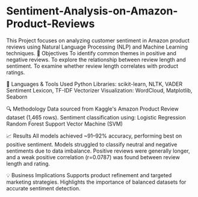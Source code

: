 # Sentiment-Analysis-on-Amazon-Product-Reviews
This Project focuses on analyzing customer sentiment in Amazon product reviews using Natural Language Processing (NLP) and Machine Learning techniques.
🎯 Objectives
To identify common themes in positive and negative reviews.
To explore the relationship between review length and sentiment.
To examine whether review length correlates with product ratings.

🧰 Languages & Tools Used
Python
Libraries: scikit-learn, NLTK, VADER Sentiment Lexicon, TF-IDF Vectorizer
Visualization: WordCloud, Matplotlib, Seaborn

🔍 Methodology
Data sourced from Kaggle's Amazon Product Review dataset (1,465 rows).
Sentiment classification using:
Logistic Regression
Random Forest
Support Vector Machine (SVM)

📈 Results
All models achieved ~91–92% accuracy, performing best on positive sentiment.
Models struggled to classify neutral and negative sentiments due to data imbalance.
Positive reviews were generally longer, and a weak positive correlation (r=0.0787) was found between review length and rating.

💡 Business Implications
Supports product refinement and targeted marketing strategies.
Highlights the importance of balanced datasets for accurate sentiment detection.
